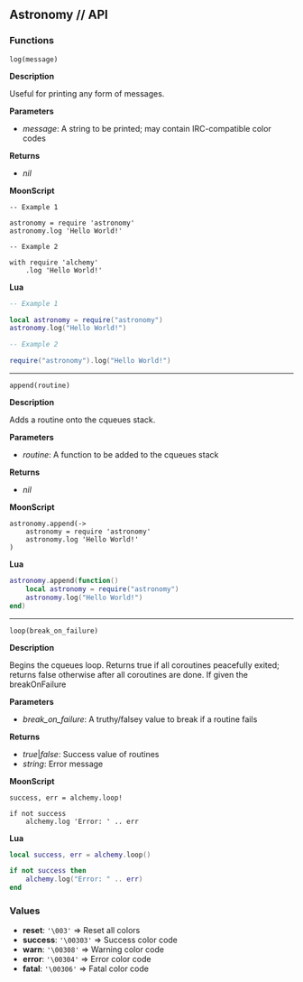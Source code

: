 ## Astronomy // API

### Functions

`log(message)`

**Description**

Useful for printing any form of messages.

**Parameters**

 * _message_: A string to be printed; may contain IRC-compatible color codes

**Returns**

 * _nil_

**MoonScript**

```moonscript
-- Example 1

astronomy = require 'astronomy'
astronomy.log 'Hello World!'

-- Example 2

with require 'alchemy'
	.log 'Hello World!'
```

**Lua**

```lua
-- Example 1

local astronomy = require("astronomy")
astronomy.log("Hello World!")

-- Example 2

require("astronomy").log("Hello World!")
```

---

`append(routine)`

**Description**

Adds a routine onto the cqueues stack.

**Parameters**

 * _routine_: A function to be added to the cqueues stack

**Returns**

 * _nil_

**MoonScript**

```moonscript
astronomy.append(->
	astronomy = require 'astronomy'
	astronomy.log 'Hello World!'
)
```

**Lua**

```lua
astronomy.append(function()
	local astronomy = require("astronomy")
	astronomy.log("Hello World!")
end)
```

---

`loop(break_on_failure)`

**Description**

Begins the cqueues loop.
Returns true if all coroutines peacefully exited;
returns false otherwise after all coroutines are done.
If given the breakOnFailure

**Parameters**

 * *break_on_failure*: A truthy/falsey value to break if a routine fails

**Returns**

 * _true_|_false_: Success value of routines
 * _string_: Error message

**MoonScript**

```moonscript
success, err = alchemy.loop!

if not success
	alchemy.log 'Error: ' .. err
```

**Lua**

```lua
local success, err = alchemy.loop()

if not success then
	alchemy.log("Error: " .. err)
end
```

### Values


 * **reset**: `'\003'` => Reset all colors
 * **success**: `'\00303'` => Success color code
 * **warn**: `'\00308'` => Warning color code
 * **error**: `'\00304'` => Error color code
 * **fatal**: `'\00306'` => Fatal color code
